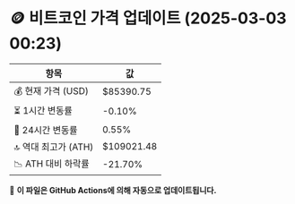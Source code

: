 # 🪙 비트코인 가격 업데이트 (2025-03-03 00:23)

| 항목                | 값 |
|--------------------|----------------|
| 💰 현재 가격 (USD) | $85390.75 |
| ⏳ 1시간 변동률    | -0.10% |
| 📆 24시간 변동률   | 0.55% |
| 🔝 역대 최고가 (ATH) | $109021.48 |
| 📉 ATH 대비 하락률 | -21.70% |

🔄 **이 파일은 GitHub Actions에 의해 자동으로 업데이트됩니다.**
